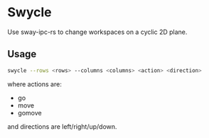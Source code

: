 # Swycle
Use sway-ipc-rs to change workspaces on a cyclic 2D plane.

## Usage

```bash
swycle --rows <rows> --columns <columns> <action> <direction>
```

where actions are:
* go
* move
* gomove

and directions are left/right/up/down.
